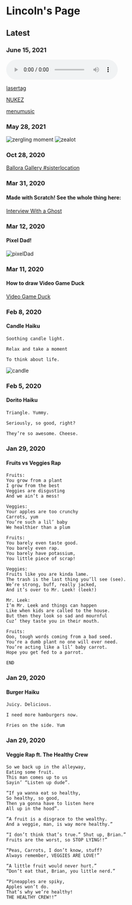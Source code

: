 # Lincoln's Page

## Latest
### June 15, 2021

<audio controls>
<src="./NUKEZ.m4a" type="audio/mpeg">
</audio>

[lasertag](/lasertag.m4a)

[NUKEZ](/NUKEZ.m4a)

[menumusic](/menumusic.m4a)

### May 28, 2021
![zergling moment](img/zerling.png)
![zealot](img/zealot.png)


### Oct 28, 2020

[Ballora Gallery #sisterlocation](https://scratch.mit.edu/projects/441926082/embed)


### Mar 31, 2020
#### Made with Scratch! See the whole thing here: 

[Interview With a Ghost](https://scratch.mit.edu/projects/381384076/)


### Mar 12, 2020
#### Pixel Dad!

![pixelDad](img/pixeldad.png)


### Mar 11, 2020
#### How to draw Video Game Duck

[Video Game Duck](https://docs.google.com/presentation/d/e/2PACX-1vStErkQqHgAFW8_kSAbKELhakW0YfRjUxbgHYfJFuhDmYoneAc-Em0PrAg_Eq9mBYKEkzfM6pkY5HH-/embed?start=false&loop=true&delayms=3000&slide=id.g7e7995037d_0_5) 

### Feb 8, 2020
#### Candle Haiku
```
Soothing candle light.

Relax and take a moment

To think about life.
```
![candle](img/candle.jpeg)


### Feb 5, 2020
#### Dorito Haiku

```
Triangle. Yummy.

Seriously, so good, right?

They’re so awesome. Cheese.
```


### Jan 29, 2020
#### Fruits vs Veggies Rap
```
Fruits:
You grow from a plant
I grow from the best
Veggies are disgusting
And we ain’t a mess!

Veggies:
Your apples are too crunchy
Carrots, yum
You’re such a lil’ baby
We healthier than a plum

Fruits:
You barely even taste good.
You barely even rap.
You barely have potassium,
You little piece of scrap!

Veggies:
Fruits like you are kinda lame.
The trash is the last thing you’ll see (see).
We’re strong, buff, really jacked,
And it’s over to Mr. Leek! (leek!)

Mr. Leek:
I’m Mr. Leek and things can happen
Like when kids are called to the house.
But then they look so sad and mournful
Cuz’ they taste you in their mouth.

Fruits:
Ooo, tough words coming from a bad seed.
You’re a dumb plant no one will ever need.
You’re acting like a lil’ baby carrot.
Hope you get fed to a parrot.

END
```

### Jan 29, 2020
#### Burger Haiku
```
Juicy. Delicious.

I need more hamburgers now.

Fries on the side. Yum
```


### Jan 29, 2020
#### Veggie Rap ft. The Healthy Crew 
```
So we back up in the alleyway,
Eating some fruit.
This man comes up to us
Sayin’ “Listen up dude”.

“If ya wanna eat so healthy,
So healthy, so good,
Then ya gonna have to listen here
All up in the hood”.

“A fruit is a disgrace to the wealthy.
And a veggie, man, is way more healthy.”

“I don’t think that’s true.” Shut up, Brian.”
Fruits are the worst, so STOP LYING!!”

“Peas, Carrots, I don’t know, stuff?
Always remember, VEGGIES ARE LOVE!”

“A little fruit would never hurt.”
“Don’t eat that, Brian, you little nerd.”

“Pineapples are spiky,
Apples won’t do.
That’s why we’re healthy!
THE HEALTHY CREW!!”
```
